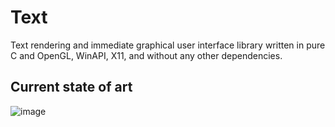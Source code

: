 # Text

Text rendering and immediate graphical user interface library written in pure C and OpenGL, WinAPI, X11, and without any other dependencies.

## Current state of art

![image](https://github.com/user-attachments/assets/2e04fb55-3b52-47a3-a8f4-dd677e1d0ac3)
